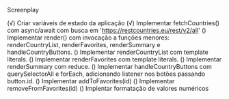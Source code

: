 Screenplay

(√) Criar variáveis de estado da aplicação
(√) Implementar fetchCountries() com async/await com busca em 'https://restcountries.eu/rest/v2/all'
()  Implementar render() com invocação a funções menores:
    renderCountryList, renderFavorites, renderSummary e handleCountryButtons.
()  Implementar renderCountryList com template literals.
()  Implementar renderFavorites com template literals.
()  Implementar renderSummary com reduce.
()  Implementar handleCountryButtons com querySelectorAll e forEach, adicionando listener nos botões passando button.id.
()  Implementar addToFavorites(id)
()  Implementar removeFromFavorites(id)
()  Implentar formatação de valores numéricos
